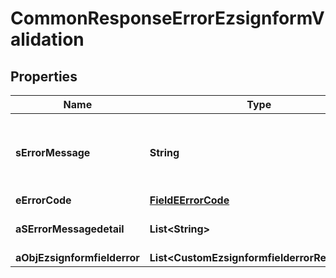

# CommonResponseErrorEzsignformValidation

## Properties

Name | Type | Description | Notes
------------ | ------------- | ------------- | -------------
**sErrorMessage** | **String** | The message giving details about the error | 
**eErrorCode** | [**FieldEErrorCode**](FieldEErrorCode.md) |  | 
**aSErrorMessagedetail** | **List&lt;String&gt;** | More error message detail |  [optional]
**aObjEzsignformfielderror** | **List&lt;CustomEzsignformfielderrorResponse&gt;** |  | 




